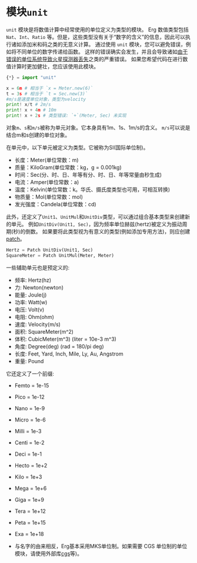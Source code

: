 # 模块`unit`

`unit` 模块是将数值计算中经常使用的单位定义为类型的模块。
Erg 数值类型包括 `Nat`、`Int`、`Ratio` 等。但是，这些类型没有关于“数字的含义”的信息，因此可以执行诸如添加米和码之类的无意义计算。
通过使用 `unit` 模块，您可以避免错误，例如将不同单位的数字传递给函数。
这样的错误确实会发生，并且会导致诸如[由于错误的单位系统导致火星探测器丢失](http://www.sydrose.com/case100/287/)之类的严重错误。
如果您希望代码在进行数值计算时更加健壮，您应该使用此模块。

```python
{*} = import "unit"

x = 6m # 相当于 `x = Meter.new(6)`
t = 3s # 相当于 `t = Sec.new(3)`
#m/s是速度单位对象，类型为velocity
print! x/t # 2m/s
print! x + 4m # 10m
print! x + 2s # 类型错误: `+`(Meter, Sec) 未实现
```
对象`m`、`s`和`m/s`被称为单元对象。它本身具有1m、1s、1m/s的含义。 `m/s`可以说是结合m和s创建的单位对象。

在单元中，以下单元被定义为类型。它被称为SI(国际单位制)。

* 长度：Meter(单位常数：m)
* 质量：KiloGram(单位常数：kg，g = 0.001kg)
* 时间：Sec(分、时、日、年等有分、时、日、年等常量由秒生成)
* 电流：Amper(单位常数：a)
* 温度：Kelvin(单位常数：k。华氏、摄氏度类型也可用，可相互转换)
* 物质量：Mol(单位常数：mol)
* 发光强度：Candela(单位常数：cd)

此外，还定义了`Unit1`、`UnitMul`和`UnitDiv`类型，可以通过组合基本类型来创建新的单元。
例如`UnitDiv(Unit1, Sec)`，因为频率单位赫兹(hertz)被定义为振动周期(秒)的倒数。
如果要将此类型视为有意义的类型(例如添加专用方法)，则应创建 [patch](./../../syntax/type/07_patch.md)。

```python
Hertz = Patch UnitDiv(Unit1, Sec)
SquareMeter = Patch UnitMul(Meter, Meter)
```

一些辅助单元也是预定义的:

* 频率: Hertz(hz)
* 力:   Newton(newton)
* 能量: Joule(j)
* 功率: Watt(w)
* 电压: Volt(v)
* 电阻: Ohm(ohm)
* 速度: Velocity(m/s)
* 面积: SquareMeter(m^2)
* 体积: CubicMeter(m^3) (liter = 10e-3 m^3)
* 角度: Degree(deg) (rad = 180/pi deg)
* 长度: Feet, Yard, Inch, Mile, Ly, Au, Angstrom
* 重量: Pound

它还定义了一个前缀:

* Femto = 1e-15
* Pico = 1e-12
* Nano = 1e-9
* Micro = 1e-6
* Milli = 1e-3
* Centi = 1e-2
* Deci = 1e-1
* Hecto = 1e+2
* Kilo = 1e+3
* Mega = 1e+6
* Giga = 1e+9
* Tera = 1e+12
* Peta = 1e+15
* Exa = 1e+18

* 与名字的由来相反，Erg基本采用MKS单位制。如果需要 CGS 单位制的单位模块，请使用外部库[cgs](https://github.com/mtshiba/cgs)等)。